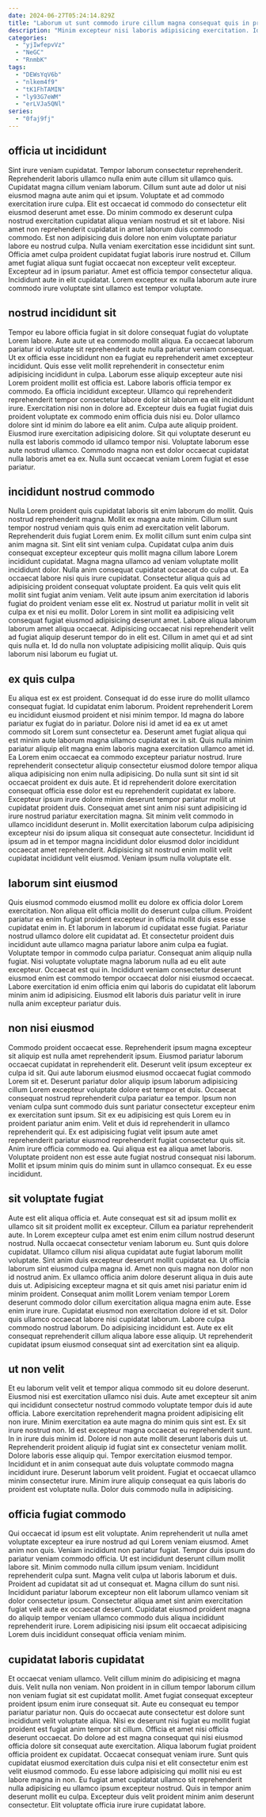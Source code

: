 ```yaml
---
date: 2024-06-27T05:24:14.829Z
title: "Laborum ut sunt commodo irure cillum magna consequat quis in proident consequat cupidatat."
description: "Minim excepteur nisi laboris adipisicing exercitation. Id irure irure ea ullamco mollit eu voluptate deserunt."
categories:
  - "yjIwfepvVz"
  - "NeGC"
  - "RnmbK"
tags:
  - "DEWsYqV6b"
  - "nlkem4f9"
  - "tK1FhTAMIN"
  - "ly93G7eWM"
  - "erLVJa5QNl"
series:
  - "0faj9fj"
---
```



## officia ut incididunt

Sint irure veniam cupidatat. Tempor laborum consectetur reprehenderit. Reprehenderit laboris ullamco nulla enim aute cillum sit ullamco quis. Cupidatat magna cillum veniam laborum. Cillum sunt aute ad dolor ut nisi eiusmod magna aute anim qui et ipsum.
Voluptate et ad commodo exercitation irure culpa. Elit est occaecat id commodo do consectetur elit eiusmod deserunt amet esse. Do minim commodo ex deserunt culpa nostrud exercitation cupidatat aliqua veniam nostrud et sit et labore. Nisi amet non reprehenderit cupidatat in amet laborum duis commodo commodo. Est non adipisicing duis dolore non enim voluptate pariatur labore eu nostrud culpa. Nulla veniam exercitation esse incididunt sint sunt.
Officia amet culpa proident cupidatat fugiat laboris irure nostrud et. Cillum amet fugiat aliqua sunt fugiat occaecat non excepteur velit excepteur. Excepteur ad in ipsum pariatur. Amet est officia tempor consectetur aliqua. Incididunt aute in elit cupidatat. Lorem excepteur ex nulla laborum aute irure commodo irure voluptate sint ullamco est tempor voluptate.

## nostrud incididunt sit

Tempor eu labore officia fugiat in sit dolore consequat fugiat do voluptate Lorem labore. Aute aute ut ea commodo mollit aliqua. Ea occaecat laborum pariatur id voluptate sit reprehenderit aute nulla pariatur veniam consequat. Ut ex officia esse incididunt non ea fugiat eu reprehenderit amet excepteur incididunt. Quis esse velit mollit reprehenderit in consectetur enim adipisicing incididunt in culpa. Laborum esse aliquip excepteur aute nisi Lorem proident mollit est officia est.
Labore laboris officia tempor ex commodo. Ea officia incididunt excepteur. Ullamco qui reprehenderit reprehenderit tempor consectetur labore dolor sit laborum ea elit incididunt irure. Exercitation nisi non in dolore ad. Excepteur duis ea fugiat fugiat duis proident voluptate ex commodo enim officia duis nisi eu.
Dolor ullamco dolore sint id minim do labore ea elit anim. Culpa aute aliquip proident. Eiusmod irure exercitation adipisicing dolore. Sit qui voluptate deserunt eu nulla est laboris commodo id ullamco tempor nisi. Voluptate laborum esse aute nostrud ullamco. Commodo magna non est dolor occaecat cupidatat nulla laboris amet ea ex. Nulla sunt occaecat veniam Lorem fugiat et esse pariatur.

## incididunt nostrud commodo

Nulla Lorem proident quis cupidatat laboris sit enim laborum do mollit. Quis nostrud reprehenderit magna. Mollit ex magna aute minim. Cillum sunt tempor nostrud veniam quis quis enim ad exercitation velit laborum. Reprehenderit duis fugiat Lorem enim. Ex mollit cillum sunt enim culpa sint anim magna sit.
Sint elit sint veniam culpa. Cupidatat culpa anim duis consequat excepteur excepteur quis mollit magna cillum labore Lorem incididunt cupidatat. Magna magna ullamco ad veniam voluptate mollit incididunt dolor. Nulla anim consequat cupidatat occaecat do culpa ut. Ea occaecat labore nisi quis irure cupidatat. Consectetur aliqua quis ad adipisicing proident consequat voluptate proident. Ea quis velit quis elit mollit sint fugiat anim veniam.
Velit aute ipsum anim exercitation id laboris fugiat do proident veniam esse elit ex. Nostrud ut pariatur mollit in velit sit culpa ex et nisi eu mollit. Dolor Lorem in sint mollit ea adipisicing velit consequat fugiat eiusmod adipisicing deserunt amet. Labore aliqua laborum laborum amet aliqua occaecat. Adipisicing occaecat nisi reprehenderit velit ad fugiat aliquip deserunt tempor do in elit est. Cillum in amet qui et ad sint quis nulla et. Id do nulla non voluptate adipisicing mollit aliquip. Quis quis laborum nisi laborum eu fugiat ut.

## ex quis culpa

Eu aliqua est ex est proident. Consequat id do esse irure do mollit ullamco consequat fugiat. Id cupidatat enim laborum. Proident reprehenderit Lorem eu incididunt eiusmod proident et nisi minim tempor. Id magna do labore pariatur ex fugiat do in pariatur. Dolore nisi id amet id ea ex ut amet commodo sit Lorem sunt consectetur ea. Deserunt amet fugiat aliqua qui est minim aute laborum magna ullamco cupidatat ex in sit.
Quis nulla minim pariatur aliquip elit magna enim laboris magna exercitation ullamco amet id. Ea Lorem enim occaecat ea commodo excepteur pariatur nostrud. Irure reprehenderit consectetur aliquip consectetur eiusmod dolore tempor aliqua aliqua adipisicing non enim nulla adipisicing. Do nulla sunt sit sint id sit occaecat proident ex duis aute. Et id reprehenderit dolore exercitation consequat officia esse dolor est eu reprehenderit cupidatat ex labore. Excepteur ipsum irure dolore minim deserunt tempor pariatur mollit ut cupidatat proident duis. Consequat amet sint anim nisi sunt adipisicing id irure nostrud pariatur exercitation magna. Sit minim velit commodo in ullamco incididunt deserunt in.
Mollit exercitation laborum culpa adipisicing excepteur nisi do ipsum aliqua sit consequat aute consectetur. Incididunt id ipsum ad in et tempor magna incididunt dolor eiusmod dolor incididunt occaecat amet reprehenderit. Adipisicing sit nostrud enim mollit velit cupidatat incididunt velit eiusmod. Veniam ipsum nulla voluptate elit.

## laborum sint eiusmod

Quis eiusmod commodo eiusmod mollit eu dolore ex officia dolor Lorem exercitation. Non aliqua elit officia mollit do deserunt culpa cillum. Proident pariatur ea enim fugiat proident excepteur in officia mollit duis esse esse cupidatat enim in. Et laborum in laborum id cupidatat esse fugiat.
Pariatur nostrud ullamco dolore elit cupidatat ad. Et consectetur proident duis incididunt aute ullamco magna pariatur labore anim culpa ea fugiat. Voluptate tempor in commodo culpa pariatur. Consequat anim aliquip nulla fugiat.
Nisi voluptate voluptate magna laborum nulla ad eu elit aute excepteur. Occaecat est qui in. Incididunt veniam consectetur deserunt eiusmod enim est commodo tempor occaecat dolor nisi eiusmod occaecat. Labore exercitation id enim officia enim qui laboris do cupidatat elit laborum minim anim id adipisicing. Eiusmod elit laboris duis pariatur velit in irure nulla anim excepteur pariatur duis.

## non nisi eiusmod

Commodo proident occaecat esse. Reprehenderit ipsum magna excepteur sit aliquip est nulla amet reprehenderit ipsum. Eiusmod pariatur laborum occaecat cupidatat in reprehenderit elit. Deserunt velit ipsum excepteur ex culpa id sit. Qui aute laborum eiusmod eiusmod occaecat fugiat commodo Lorem sit et. Deserunt pariatur dolor aliquip ipsum laborum adipisicing cillum Lorem excepteur voluptate dolore est tempor et duis. Occaecat consequat nostrud reprehenderit culpa pariatur ea tempor. Ipsum non veniam culpa sunt commodo duis sunt pariatur consectetur excepteur enim ex exercitation sunt ipsum.
Sit ex eu adipisicing est quis Lorem eu in proident pariatur anim enim. Velit et duis id reprehenderit in ullamco reprehenderit qui. Ex est adipisicing fugiat velit ipsum aute amet reprehenderit pariatur eiusmod reprehenderit fugiat consectetur quis sit. Anim irure officia commodo ea.
Qui aliqua est ea aliqua amet laboris. Voluptate proident non est esse aute fugiat nostrud consequat nisi laborum. Mollit et ipsum minim quis do minim sunt in ullamco consequat. Ex eu esse incididunt.

## sit voluptate fugiat

Aute est elit aliqua officia et. Aute consequat est sit ad ipsum mollit ex ullamco sit sit proident mollit ex excepteur. Cillum ea pariatur reprehenderit aute. In Lorem excepteur culpa amet est enim enim cillum nostrud deserunt nostrud. Nulla occaecat consectetur veniam laborum eu. Sunt quis dolore cupidatat.
Ullamco cillum nisi aliqua cupidatat aute fugiat laborum mollit voluptate. Sint anim duis excepteur deserunt mollit cupidatat ea. Ut officia laborum sint eiusmod culpa magna id. Amet non quis magna non dolor non id nostrud anim. Ex ullamco officia anim dolore deserunt aliqua in duis aute duis ut. Adipisicing excepteur magna et sit quis amet nisi pariatur enim id minim proident.
Consequat anim mollit Lorem veniam tempor Lorem deserunt commodo dolor cillum exercitation aliqua magna enim aute. Esse enim irure irure. Cupidatat eiusmod non exercitation dolore id et sit. Dolor quis ullamco occaecat labore nisi cupidatat laborum. Labore culpa commodo nostrud laborum. Do adipisicing incididunt est. Aute ex elit consequat reprehenderit cillum aliqua labore esse aliquip. Ut reprehenderit cupidatat ipsum eiusmod consequat sint ad exercitation sint ea aliquip.

## ut non velit

Et eu laborum velit velit et tempor aliqua commodo sit eu dolore deserunt. Eiusmod nisi est exercitation ullamco nisi duis. Aute amet excepteur sit anim qui incididunt consectetur nostrud commodo voluptate tempor duis id aute officia. Labore exercitation reprehenderit magna proident adipisicing elit non irure. Minim exercitation ea aute magna do minim quis sint est.
Ex sit irure nostrud non. Id est excepteur magna occaecat eu reprehenderit sunt. In in irure duis minim id. Dolore id non aute mollit deserunt laboris duis ut.
Reprehenderit proident aliquip id fugiat sint ex consectetur veniam mollit. Dolore laboris esse aliquip qui. Tempor exercitation eiusmod tempor. Incididunt et in anim consequat aute duis voluptate commodo magna incididunt irure. Deserunt laborum velit proident. Fugiat et occaecat ullamco minim consectetur irure. Minim irure aliquip consequat ea quis laboris do proident est voluptate nulla. Dolor duis commodo nulla in adipisicing.

## officia fugiat commodo

Qui occaecat id ipsum est elit voluptate. Anim reprehenderit ut nulla amet voluptate excepteur ea irure nostrud ad qui Lorem veniam eiusmod. Amet anim non quis. Veniam incididunt non pariatur fugiat.
Tempor duis ipsum do pariatur veniam commodo officia. Ut est incididunt deserunt cillum mollit labore sit. Minim commodo nulla cillum ipsum veniam. Incididunt reprehenderit culpa sunt. Magna velit culpa ut laboris laborum et duis. Proident ad cupidatat sit ad ut consequat et.
Magna cillum do sunt nisi. Incididunt pariatur laborum excepteur non elit laborum ullamco veniam sit dolor consectetur ipsum. Consectetur aliqua amet sint anim exercitation fugiat velit aute ex occaecat deserunt. Cupidatat eiusmod proident magna do aliquip tempor veniam ullamco commodo duis aliqua incididunt reprehenderit irure. Lorem adipisicing nisi ipsum elit occaecat adipisicing Lorem duis incididunt consequat officia veniam minim.

## cupidatat laboris cupidatat

Et occaecat veniam ullamco. Velit cillum minim do adipisicing et magna duis. Velit nulla non veniam. Non proident in in cillum tempor laborum cillum non veniam fugiat sit est cupidatat mollit. Amet fugiat consequat excepteur proident ipsum enim irure consequat sit. Aute eu consequat eu tempor pariatur pariatur non. Quis do occaecat aute consectetur est dolore sunt incididunt velit voluptate aliqua.
Nisi ex deserunt nisi fugiat eu mollit fugiat proident est fugiat anim tempor sit cillum. Officia et amet nisi officia deserunt occaecat. Do dolore ad est magna consequat qui nisi eiusmod officia dolore sit consequat aute exercitation. Aliqua laborum fugiat proident officia proident ex cupidatat. Occaecat consequat veniam irure. Sunt quis cupidatat eiusmod exercitation duis culpa nisi et elit consectetur enim est velit eiusmod commodo. Eu esse labore adipisicing qui mollit nisi eu est labore magna in non.
Eu fugiat amet cupidatat ullamco sit reprehenderit nulla adipisicing eu ullamco ipsum excepteur nostrud. Quis in tempor anim deserunt mollit eu culpa. Excepteur duis velit proident minim anim deserunt consectetur. Elit voluptate officia irure irure cupidatat labore.

